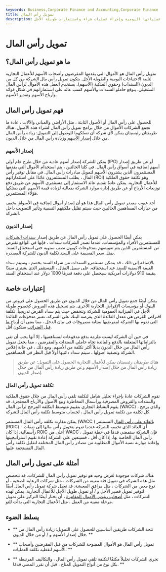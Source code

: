 ```yaml
---
keywords: Business,Corporate Finance and Accounting,Corporate Finance
title: تمويل رأس المال
description: تمويل رأس المال هو الأموال التي يقدمها المقرضون وأصحاب الأسهم للأعمال التجارية حتى تتمكن من إدارة عملياتها اليومية وإجراء عمليات شراء واستثمارات طويلة الأجل.
---
```


# تمويل رأس المال
## ما هو تمويل رأس المال؟

تمويل رأس المال هو الأموال التي يقدمها المقرضون وأصحاب الأسهم للأعمال التجارية لتلبية الاحتياجات اليومية والطويلة الأجل. يتكون تمويل رأس مال الشركة من كل من الديون (السندات) وحقوق الملكية (الأسهم). يستخدم العمل هذه الأموال لرأس المال التشغيلي. يتوقع حاملو السندات والأسهم كسب عائد على استثماراتهم في شكل فوائد وأرباح الأسهم وتقدير الأسهم.

## فهم تمويل رأس المال

للحصول على رأس المال أو الأصول الثابتة ، مثل الأراضي والمباني والآلات ، عادة ما تجمع الشركات الأموال من خلال برامج تمويل رأس المال لشراء هذه الأصول. هناك طريقتان رئيسيتان يمكن لأي شركة أن تسلكهما للوصول إلى التمويل: زيادة رأس المال من خلال [إصدار الأسهم](/issuedshares) وزيادة رأس المال من خلال الديون.

### إصدار الأسهم

يمكن للشركة إصدار أسهم عادية من خلال طرح عام أولي (IPO) أو عن طريق إصدار أسهم إضافية في أسواق رأس المال. في كلتا الحالتين ، يتم استخدام الأموال التي يقدمها المستثمرون الذين يشترون الأسهم لتمويل مبادرات رأس المال. في مقابل توفير رأس المال ، يطلب المستثمرون عائدًا على استثماراتهم (ROI) وهو تكلفة حقوق الملكية للأعمال التجارية. يمكن عادةً تقديم عائد الاستثمار إلى مستثمري الأسهم عن طريق دفع توزيعات الأرباح أو عن طريق إدارة موارد الشركة بفعالية لزيادة قيمة الأسهم التي يمتلكها هؤلاء المستثمرين.

أحد عيوب مصدر تمويل رأس المال هذا هو أن إصدار أموال إضافية في الأسواق يخفف من حيازات المساهمين الحاليين حيث سيتم تقليل ملكيتهم النسبية وتأثير التصويت داخل الشركة.

### إصدار الديون

يمكن أيضًا الحصول على تمويل رأس المال عن طريق إصدار [سندات الشركات](/corporatebond) للمستثمرين الأفراد والمؤسسات. عندما تصدر الشركات سندات ، فإنها في الواقع تقترض من المستثمرين الذين يتم تعويضهم بمدفوعات كوبون نصف سنوية حتى استحقاق السند. يمثل سعر القسيمة على السند تكلفة الديون للشركة المصدرة.

بالإضافة إلى ذلك ، قد يتمكن مستثمرو السندات من شراء السند بخصم ، وسيتم سداد القيمة الاسمية للسند عند استحقاقه. على سبيل المثال ، المستثمر الذي يشتري سندًا بقيمة 910 دولارات أمريكية سيحصل على دفعة قدرها 1000 دولار عند استحقاق السند.

## إعتبارات خاصة

يمكن أيضًا جمع تمويل رأس المال من خلال الديون عن طريق الحصول على قروض من البنوك أو مؤسسات الإقراض التجارية الأخرى. يتم تسجيل هذه القروض كخصوم طويلة الأجل في الميزانية العمومية للشركة وتنخفض حيث يتم سداد القرض تدريجياً. تكلفة اقتراض القرض هي معدل الفائدة الذي يفرضه البنك على الشركة. تعتبر مدفوعات الفائدة التي تقوم بها الشركة لمقرضيها بمثابة مصروفات في بيان الدخل ، مما يعني أن [أرباح ما قبل الضرائب](/profitbeforetax) ستكون أقل.

في حين أن الشركة ليست ملزمة بدفع مدفوعات لمساهميها ، إلا أنها يجب أن تفي بالتزاماتها المتعلقة بالدفع والفائدة تجاه حاملي السندات والمقرضين ، مما يجعل تمويل رأس المال من خلال الديون بديلاً أكثر تكلفة من الأسهم. ومع ذلك ، في حالة إفلاس الشركة وتصفية أصولها ، سيتم سداد دائنيها أولاً قبل النظر في المساهمين.

> هناك طريقتان رئيسيتان يمكن للأعمال التجارية الحصول على التمويل: عن طريق زيادة رأس المال من خلال إصدار الأسهم وعن طريق زيادة رأس المال من خلال إصدار الديون.

>

### تكلفة تمويل رأس المال

تقوم الشركات عادةً بإجراء تحليل شامل لتكلفة تلقي رأس المال من خلال حقوق الملكية والسندات والقروض المصرفية ورأسمال المخاطرة وبيع الأصول والأرباح المحتجزة. قد يقوم النشاط التجاري بتقييم متوسط التكلفة المرجح لرأس المال (WACC) ، والذي يرجح كل تكلفة من تكلفة تمويل رأس المال ، لحساب متوسط تكلفة رأس المال للشركة.

يمكن مقارنة تكلفة رأس المال المستثمر (WACC ) [بالعائد على رأس المال](/returnoninvestmentcapital) المستثمر (ROIC) - أي العائد الذي تحققه الشركة عندما تقوم بتحويل رأس مالها إلى نفقات رأسمالية. إذا كان ROIC أعلى من WACC ، فإن الشركة ستمضي قدمًا في خطة تمويل رأس المال الخاصة بها. إذا كان أقل ، فسيتعين على الشركة إعادة تقييم استراتيجيتها وإعادة موازنة نسبة الأموال المطلوبة من مصادر رأس المال المختلفة لتقليل تكلفة رأس المال المستحقة عليها.

## أمثلة على تمويل رأس المال

هناك شركات موجودة لغرض وحيد هو توفير تمويل رأس المال للشركات. قد تتخصص مثل هذه الشركة في تمويل فئة معينة من الشركات ، مثل شركات الرعاية الصحية ، أو نوع معين من الشركات ، مثل مرافق المعيشة. قد تعمل شركة تمويل رأس المال أيضًا لتوفير تمويل قصير الأجل و / أو تمويل طويل الأجل للأعمال التجارية. يمكن لهذه الشركات ، مثل [أصحاب رؤوس الأموال المغامرة](/venturecapitalist) ، أن تختار أيضًا التركيز على تمويل مرحلة معينة من العمل ، مثل الأعمال التجارية التي بدأت للتو.

## يسلط الضوء

- ** تتخذ الشركات طريقين أساسيين للحصول على التمويل: زيادة رأس المال من خلال إصدار الأسهم و / أو من خلال الديون. **

- ** تمويل رأس المال هو الأموال الممنوحة للشركات من قبل المقرضين وأصحاب الأسهم لتغطية تكلفة العمليات. **

- ** تجري الشركات تحليلاً مكثفًا لتكلفة تلقي تمويل رأس المال ، والتكاليف المرتبطة بكل نوع من أنواع التمويل المتاح ، قبل أن تقرر المضي قدمًا. **

